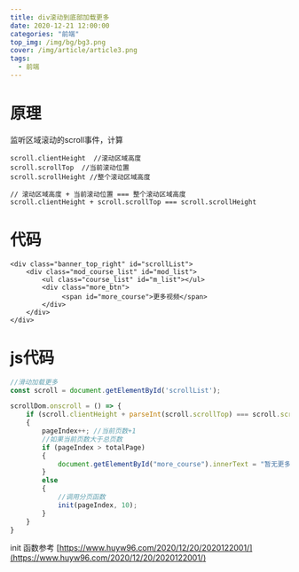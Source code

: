 ```yaml
---
title: div滚动到底部加载更多
date: 2020-12-21 12:00:00
categories: "前端"
top_img: /img/bg/bg3.png
cover: /img/article/article3.png
tags: 
  - 前端
---
```

# 原理
监听区域滚动的scroll事件，计算
```
scroll.clientHeight  //滚动区域高度
scroll.scrollTop  //当前滚动位置
scroll.scrollHeight //整个滚动区域高度

// 滚动区域高度 + 当前滚动位置 === 整个滚动区域高度
scroll.clientHeight + scroll.scrollTop === scroll.scrollHeight
```
# 代码

```
<div class="banner_top_right" id="scrollList">
	<div class="mod_course_list" id="mod_list">
		<ul class="course_list" id="m_list"></ul>
		<div class="more_btn">
			 <span id="more_course">更多视频</span>
		</div>    
	</div>
</div>
```
# js代码
```javascript
//滑动加载更多
const scroll = document.getElementById('scrollList');

scrollDom.onscroll = () => {
	if (scroll.clientHeight + parseInt(scroll.scrollTop) === scroll.scrollHeight) 
	{
		pageIndex++; //当前页数+1
		//如果当前页数大于总页数
		if (pageIndex > totalPage) 
		{
			document.getElementById("more_course").innerText = "暂无更多";
		}
        else
        {
        	//调用分页函数
        	init(pageIndex, 10);
        }
	}
}
```
init 函数参考
[https://www.huyw96.com/2020/12/20/2020122001/](https://www.huyw96.com/2020/12/20/2020122001/)
